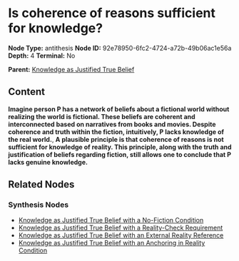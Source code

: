 # Is coherence of reasons sufficient for knowledge?

**Node Type:** antithesis
**Node ID:** 92e78950-6fc2-4724-a72b-49b06ac1e56a
**Depth:** 4
**Terminal:** No

**Parent:** [Knowledge as Justified True Belief](knowledge-as-justified-true-belief-synthesis-82d03a42-3a09-47a8-b7e5-4ed04e6208fc.md)

## Content

**Imagine person P has a network of beliefs about a fictional world without realizing the world is fictional. These beliefs are coherent and interconnected based on narratives from books and movies. Despite coherence and truth within the fiction, intuitively, P lacks knowledge of the real world.**, **A plausible principle is that coherence of reasons is not sufficient for knowledge of reality. This principle, along with the truth and justification of beliefs regarding fiction, still allows one to conclude that P lacks genuine knowledge.**

## Related Nodes

### Synthesis Nodes

- [Knowledge as Justified True Belief with a No-Fiction Condition](knowledge-as-justified-true-belief-with-a-no-fiction-condition-synthesis-53d145a7-8f6c-4a31-b9c7-8666e1972d18.md)
- [Knowledge as Justified True Belief with a Reality-Check Requirement](knowledge-as-justified-true-belief-with-a-reality-check-requirement-synthesis-514a89b0-51c9-481a-a5cd-8dfa53e6edce.md)
- [Knowledge as Justified True Belief with an External Reality Reference](knowledge-as-justified-true-belief-with-an-external-reality-reference-synthesis-78301c89-3a48-4177-b7d2-fd4d3304424a.md)
- [Knowledge as Justified True Belief with an Anchoring in Reality Condition](knowledge-as-justified-true-belief-with-an-anchoring-in-reality-condition-synthesis-6d1e15a9-8fdb-4a42-86fa-791416cbcd0e.md)
